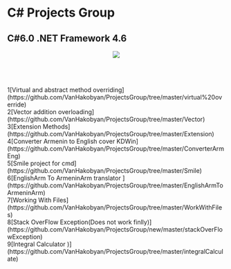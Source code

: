 # C# Projects Group

## C#6.0 .NET Framework 4.6

<p align="center">
<img src="https://kwork.ru/pics/t3/58/33029-1.jpg">
</p>
<br>
<br>
<br>
1[Virtual and abstract method overriding](https://github.com/VanHakobyan/ProjectsGroup/tree/master/virtual%20override) <br>
2[Vector addition overloading](https://github.com/VanHakobyan/ProjectsGroup/tree/master/Vector) <br>
3[Extension Methods](https://github.com/VanHakobyan/ProjectsGroup/tree/master/Extension) <br>
4[Converter Armenin to English cover KDWin](https://github.com/VanHakobyan/ProjectsGroup/tree/master/ConverterArmEng) <br>
5[Smile project for cmd](https://github.com/VanHakobyan/ProjectsGroup/tree/master/Smile) <br>
6[EnglishArm To ArmeninArm translator ](https://github.com/VanHakobyan/ProjectsGroup/tree/master/EnglishArmToArmeninArm) <br>
7[Working With Files](https://github.com/VanHakobyan/ProjectsGroup/tree/master/WorkWithFiles) <br>
8[Stack OverFlow Exception(Does not work finlly)](https://github.com/VanHakobyan/ProjectsGroup/new/master/stackOverFlowException) <br>
9[Integral Calculator )](https://github.com/VanHakobyan/ProjectsGroup/tree/master/integralCalculate) <br>
